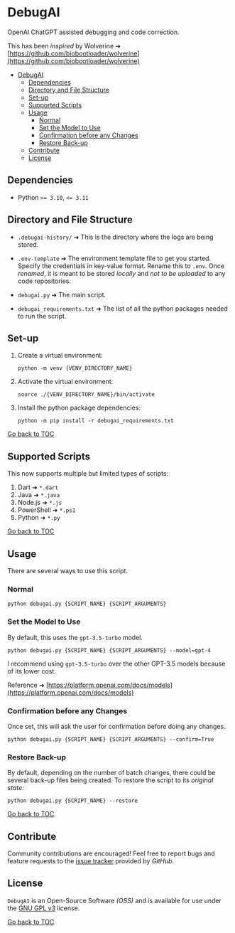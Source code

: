 # DebugAI

OpenAI ChatGPT assisted debugging and code correction.

This has been _inspired_ by Wolverine ➜ [https://github.com/biobootloader/wolverine](https://github.com/biobootloader/wolverine)

- [DebugAI](#debugai)
    - [Dependencies](#dependencies)
    - [Directory and File Structure](#directory-and-file-structure)
    - [Set-up](#set-up)
    - [Supported Scripts](#supported-scripts)
    - [Usage](#usage)
        - [Normal](#normal)
        - [Set the Model to Use](#set-the-model-to-use)
        - [Confirmation before any Changes](#confirmation-before-any-changes)
        - [Restore Back-up](#restore-back-up)
    - [Contribute](#contribute)
    - [License](#license)


## Dependencies

- Python `>= 3.10`, `<= 3.11`


## Directory and File Structure

- `.debugai-history/` ➜ This is the directory where the logs are being stored.

- `.env-template` ➜ The environment template file to get you started. Specify the credentials in key-value format. Rename this to `.env`. Once _renamed_, it is meant to be stored _locally_ and _not to be uploaded_ to any code repositories.

- `debugai.py` ➜ The main script.

- `debugai_requirements.txt` ➜ The list of all the python packages needed to run the script.


## Set-up

1. Create a virtual environment:

    ```shell
    python -m venv {VENV_DIRECTORY_NAME}
    ```

2. Activate the virtual environment:

    ```shell
    source ./{VENV_DIRECTORY_NAME}/bin/activate
    ```

3. Install the python package dependencies:

    ```shell
    python -m pip install -r debugai_requirements.txt
    ```

[Go back to TOC](#debugai)


## Supported Scripts

This now supports multiple but limited types of scripts:

1. Dart ➜ `*.dart`
2. Java ➜ `*.java`
3. Node.js ➜ `*.js`
4. PowerShell ➜ `*.ps1`
5. Python ➜ `*.py`

[Go back to TOC](#debugai)


## Usage

There are several ways to use this script.

### Normal

```shell
python debugai.py {SCRIPT_NAME} {SCRIPT_ARGUMENTS}
```

### Set the Model to Use

By default, this uses the `gpt-3.5-turbo` model.

```shell
python debugai.py {SCRIPT_NAME} {SCRIPT_ARGUMENTS} --model=gpt-4
```

I recommend using `gpt-3.5-turbo` over the other GPT-3.5 models because of its lower cost.

Reference ➜ [https://platform.openai.com/docs/models](https://platform.openai.com/docs/models)

### Confirmation before any Changes

Once set, this will ask the user for confirmation before doing any changes.

```shell
python debugai.py {SCRIPT_NAME} {SCRIPT_ARGUMENTS} --confirm=True
```

### Restore Back-up

By default, depending on the number of batch changes, there could be several back-up files being created. To restore the script to its _original state_:

```shell
python debugai.py {SCRIPT_NAME} --restore
```

[Go back to TOC](#debugai)


## Contribute

Community contributions are encouraged! Feel free to report bugs and feature requests to the [issue tracker](https://github.com/kakaiba-talaga/DebugAI/issues) provided by _GitHub_.


## License

`DebugAI` is an Open-Source Software _(OSS)_ and is available for use under the [GNU GPL v3](https://github.com/kakaiba-talaga/DebugAI/blob/main/LICENSE) license.

[Go back to TOC](#debugai)
